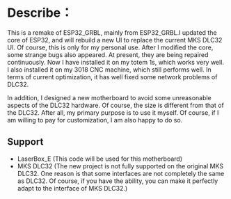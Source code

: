 # Describe：

This is a remake of ESP32_GRBL, mainly from ESP32_GRBL.I updated the core of ESP32, and will rebuild a new UI to replace the current MKS DLC32 UI. Of course, this is only for my personal use. After I modified the core, some strange bugs also appeared. At present, they are being repaired continuously. Now I have installed it on my totem 1s, which works very well. I also installed it on my 3018 CNC machine, which still performs well. In terms of current optimization, it has well fixed some network problems of DLC32.

In addition, I designed a new motherboard to avoid some unreasonable aspects of the DLC32 hardware. Of course, the size is different from that of the DLC32. After all, my primary purpose is to use it myself. Of course, if I am willing to pay for customization, I am also happy to do so.

## Support
- LaserBox_E        (This code will be used for this motherboard)
- MKS DLC32         (The new project is not fully supported on the original MKS DLC32. One reason is that some interfaces are not completely the same as DLC32. Of course, if you have the ability, you can make it perfectly adapt to the interface of MKS DLC32.)

